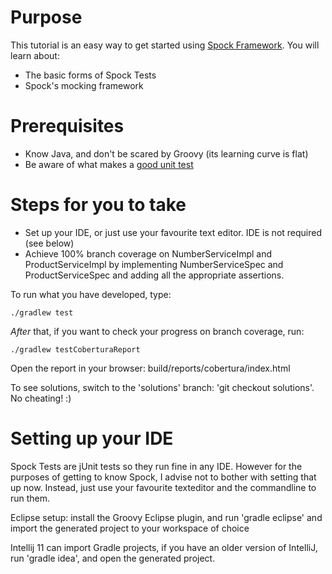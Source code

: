 Purpose
========

This tutorial is an easy way to get started using [Spock Framework](http://www.spockframework.org). You will learn about:

* The basic forms of Spock Tests
* Spock's mocking framework

Prerequisites
==============
* Know Java, and don't be scared by Groovy (its learning curve is flat)
* Be aware of what makes a [good unit test](http://stackoverflow.com/questions/61400/what-makes-a-good-unit-test)

Steps for you to take
======================

* Set up your IDE, or just use your favourite text editor. IDE is not required (see below)
* Achieve 100% branch coverage on NumberServiceImpl and ProductServiceImpl by implementing NumberServiceSpec and ProductServiceSpec and adding all the appropriate assertions.

To run what you have developed, type:

	./gradlew test

*After* that, if you want to check your progress on branch coverage, run:

	./gradlew testCoberturaReport

Open the report in your browser: build/reports/cobertura/index.html

To see solutions, switch to the 'solutions' branch: 'git checkout solutions'. No cheating! :)

Setting up your IDE
====================
Spock Tests are jUnit tests so they run fine in any IDE. However for the purposes of getting to know Spock, I advise not to bother with setting that up now. Instead, just use your favourite texteditor and the commandline to run them.

Eclipse setup: install the Groovy Eclipse plugin, and run 'gradle eclipse' and import the generated project to your workspace of choice

Intellij 11 can import Gradle projects, if you have an older version of IntelliJ, run 'gradle idea', and open the generated project.